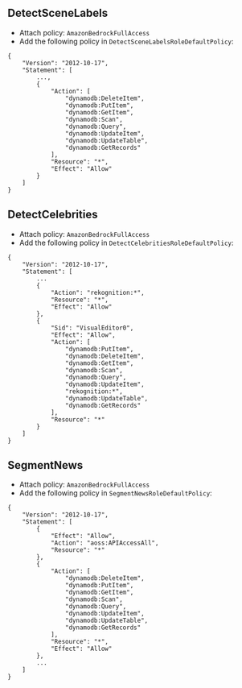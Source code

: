 ## DetectSceneLabels

- Attach policy: `AmazonBedrockFullAccess`
- Add the following policy in `DetectSceneLabelsRoleDefaultPolicy`:

```
{
    "Version": "2012-10-17",
    "Statement": [
        ...,
        {
            "Action": [
                "dynamodb:DeleteItem",
                "dynamodb:PutItem",
                "dynamodb:GetItem",
                "dynamodb:Scan",
                "dynamodb:Query",
                "dynamodb:UpdateItem",
                "dynamodb:UpdateTable",
                "dynamodb:GetRecords"
            ],
            "Resource": "*",
            "Effect": "Allow"
        }
    ]
}
```

## DetectCelebrities

- Attach policy: `AmazonBedrockFullAccess`
- Add the following policy in `DetectCelebritiesRoleDefaultPolicy`:

```
{
    "Version": "2012-10-17",
    "Statement": [
        ...
        {
            "Action": "rekognition:*",
            "Resource": "*",
            "Effect": "Allow"
        },
        {
            "Sid": "VisualEditor0",
            "Effect": "Allow",
            "Action": [
                "dynamodb:PutItem",
                "dynamodb:DeleteItem",
                "dynamodb:GetItem",
                "dynamodb:Scan",
                "dynamodb:Query",
                "dynamodb:UpdateItem",
                "rekognition:*",
                "dynamodb:UpdateTable",
                "dynamodb:GetRecords"
            ],
            "Resource": "*"
        }
    ]
}
```

## SegmentNews
- Attach policy: `AmazonBedrockFullAccess`
- Add the following policy in `SegmentNewsRoleDefaultPolicy`:

```
{
    "Version": "2012-10-17",
    "Statement": [
        {
            "Effect": "Allow",
            "Action": "aoss:APIAccessAll",
            "Resource": "*"
        },
        {
            "Action": [
                "dynamodb:DeleteItem",
                "dynamodb:PutItem",
                "dynamodb:GetItem",
                "dynamodb:Scan",
                "dynamodb:Query",
                "dynamodb:UpdateItem",
                "dynamodb:UpdateTable",
                "dynamodb:GetRecords"
            ],
            "Resource": "*",
            "Effect": "Allow"
        },
        ...
    ]
}
```